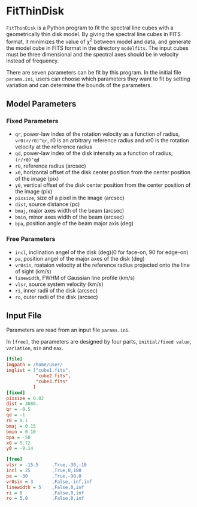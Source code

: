 # FitThinDisk
`FitThinDisk` is a Python program to fit the spectral line cubes with a geometrically thin disk model. By giving the spectral line cubes in FITS format, it minimizes the value of &chi;<sup>2</sup> between model and data, and generate the model cube in FITS format in the directory `modelfits`. The input cubes must be three dimensional and the spectral axes should be in velocity instead of frequency.   

There are seven parameters can be fit by this program. In the initial file `params.ini`, users can choose which parameters they want to fit by setting variation and can determine the bounds of the parameters.    

## Model Parameters
### Fixed Parameters
* `qr`, power-law index of the rotation velocity as a function of radius, `vr0(r/r0)^qr`, r0 is an arbitrary reference radius and vr0 is the rotation velocity at the reference radius 
* `qd`, power-law index of the disk intensity as a function of radius, `(r/r0)^qd`
* `r0`, reference radius (arcsec)
* `x0`, horizontal offset of the disk center position from the center position of the image (pix)
* `y0`, vertical offset of the disk center position from the center position of the image (pix)
* `pixsize`, size of a pixel in the image (arcsec)
* `dist`, source distance (pc) 
* `bmaj`, major axes width of the beam (arcsec)
* `bmin`, minor axes width of the beam (arcsec)
* `bpa`, position angle of the beam major axis (deg)
### Free Parameters
* `incl`, inclination angel of the disk (deg)(0 for face-on, 90 for edge-on) 
* `pa`, position angel of the major axes of the disk (deg) 
* `vr0sin`, roataion velocity at the reference radius projected onto the line of sight (km/s) 
* `linewidth`, FWHM of Gaussian line profile (km/s)
* `vlsr`, source system velocity (km/s) 
* `ri`, inner radii of the disk (arcsec) 
* `ro`, outer radii of the disk (arcsec)

## Input File
Parameters are read from an input file `params.ini`.

In `[free]`, the parameters are designed by four parts, `initial/fixed value`, `variation`, `min` and `max`. 
```ini
[file]
imgpath = /home/user/
imglist = ["cube1.fits",
           "cube2.fits",
           "cube3.fits"
          ]
[fixed]
pixsize = 0.02
dist = 3080.
qr = -0.5
qd = -1
r0 = 0.1
bmaj = 0.15
bmin = 0.10
bpa = -50
x0 = 5.72
y0 = -9.14

[free]
vlsr = -15.5     ,True,-30,-10
incl = 25        ,True,0,180
pa = -30         ,True,-90,0
vr0sin = 3       ,False,-inf,inf
linewidth = 5    ,False,0,inf
ri = 0           ,False,0,inf
ro = 5.0         ,False,0,inf
```

